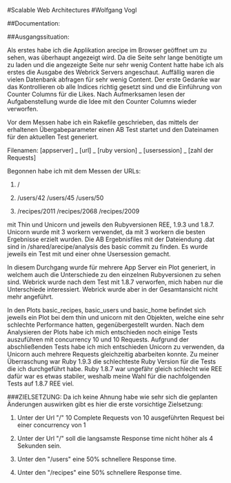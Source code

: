 #Scalable Web Architectures
#Wolfgang Vogl

##Documentation:




##Ausgangssituation:

Als erstes habe ich die Applikation arecipe im Browser geöffnet um zu sehen, was überhaupt angezeigt wird. Da die Seite sehr lange benötigte um zu laden und die angezeigte Seite nur sehr wenig Content hatte habe ich als erstes die Ausgabe des Webrick Servers angeschaut. Auffällig waren die vielen Datenbank abfragen für sehr wenig Content.
Der erste Gedanke war das Kontrollieren ob alle Indices richtig gesetzt sind und die Einführung von Counter Columns für die Likes. Nach Aufmerksamen lesen der Aufgabenstellung wurde die Idee mit den Counter Columns wieder verworfen.

Vor dem Messen habe ich ein Rakefile geschrieben, das mittels der erhaltenen Übergabeparameter einen AB Test startet und den Dateinamen für den aktuellen Test generiert.

Filenamen:
[appserver] _ [url] _ [ruby version] _ [usersession] _ [zahl der Requests]
 
Begonnen habe ich mit dem Messen der URLs:

1.  /

2.  /users/42
    /users/45
    /users/50

3.  /recipes/2011
    /recipes/2068
    /recipes/2009


mit Thin und Unicorn und jeweils den Rubyversionen REE, 1.9.3 und 1.8.7.
Unicorn wurde mit 3 workern verwendet, da mit 3 workern die besten Ergebnisse erzielt wurden.
Die AB Ergebnisfiles mit der Dateiendung .dat sind in /shared/arecipe/analysis des basic commit zu finden. 
Es wurde jeweils ein Test mit und einer ohne Usersession gemacht.

In diesem Durchgang wurde für mehrere App Server ein Plot generiert, in welchem auch die Unterschiede zu den einzelnen Rubyversionen zu sehen sind.
Webrick wurde nach dem Test mit 1.8.7 verworfen, mich haben nur die Unterschiede interessiert. Webrick wurde aber in der Gesamtansicht nicht mehr angeführt.

In den Plots basic_recipes, basic_users und basic_home befindet sich jeweils ein Plot bei dem thin und unicorn mit den Objekten, welche eine sehr schlechte Performance hatten, gegenübergestellt wurden. 
Nach dem Analysieren der Plots habe ich mich entschieden noch einige Tests auszuführen mit concurrency 10 und 10 Requests. Aufgrund der abschließenden Tests habe ich mich entschieden Unicorn zu verwenden, da Unicorn auch mehrere Requests gleichzeitig abarbeiten konnte. Zu meiner Überraschung war Ruby 1.9.3 die schlechteste Ruby Version für die Tests die ich durchgeführt habe. Ruby 1.8.7 war ungefähr gleich schlecht wie REE dafür war es etwas stabiler, weshalb meine Wahl für die nachfolgenden Tests auf 1.8.7 REE viel.


###ZIELSETZUNG:
Da ich keine Ahnung habe wie sehr sich die geplanten Änderungen auswirken gibt es hier die erste vorsichtige Zielsetzung:

1. Unter der Url "/" 10 Complete Requests von 10 ausgeführten Request bei einer concurrency von 1

2. Unter der Url "/" soll die langsamste Response time nicht höher als 4 Sekunden sein.

3. Unter den "/users" eine 50% schnellere Response time.

4. Unter den "/recipes" eine 50% schnellere Response time.


